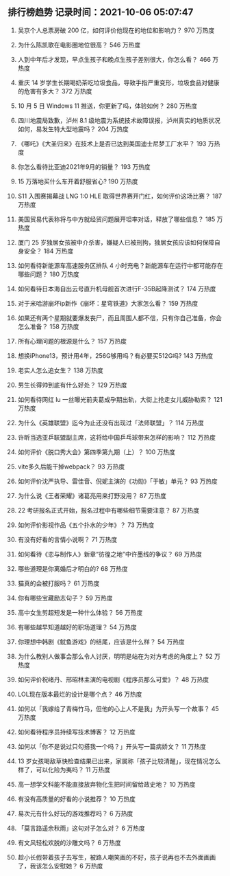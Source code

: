 
## 排行榜趋势 记录时间：2021-10-06 05:07:47
  
  1. 吴京个人总票房破 200 亿，如何评价他现在的地位和影响力？ 970 万热度
    
  2. 为什么陈凯歌在电影圈地位很高？ 546 万热度
    
  3. 人到中年后才发现，早点生孩子和晚点生孩子差别很大，你怎么看？ 466 万热度
    
  4. 重庆 14 岁学生长期喝奶茶吃垃圾食品，导致手指严重变形，垃圾食品对健康的危害有多大？ 372 万热度
    
  5. 10 月 5 日 Windows 11 推送，你更新了吗，体验如何？ 280 万热度
    
  6. 四川地震局致歉，泸州 8.1 级地震为系统技术故障误报，泸州真实的地质状况如何，易发生特大型地震吗？ 204 万热度
    
  7. 《哪吒》《大圣归来》在技术上是否已达到美国迪士尼梦工厂水平？ 193 万热度
    
  8. 你怎么看待比亚迪2021年9月的销量？ 193 万热度
    
  9. 15 万落地买什么车开着舒服省心? 190 万热度
    
  10. S11 入围赛揭幕战 LNG 1:0 HLE 取得世界赛开门红，如何评价这场比赛？ 187 万热度
    
  11. 美国贸易代表称将与中方就经贸问题展开坦率对话，释放了哪些信息？ 185 万热度
    
  12. 厦门 25 岁独居女孩被中介杀害，嫌疑人已被刑拘，独居女孩应该如何保障自身安全？ 184 万热度
    
  13. 如何看待新能源车高速服务区排队 4 小时充电？新能源车在运行中都可能存在哪些问题？ 180 万热度
    
  14. 如何看待日本海自出云号直升机母舰首次进行F-35B起降测试？ 174 万热度
    
  15. 对于米哈游崩坏ip新作《崩坏：星穹铁道》大家怎么看？ 159 万热度
    
  16. 如果还有两个星期就要爆发丧尸，而且周围人都不信，只有你自己准备，你会怎么准备？ 158 万热度
    
  17. 所有心理问题的根源是什么？ 157 万热度
    
  18. 想换iPhone13，预计用4年，256G够用吗？有必要买512G吗? 143 万热度
    
  19. 老实人怎么追女生？ 138 万热度
    
  20. 男生长得帅到底有什么好处？ 129 万热度
    
  21. 如何看待网红 lu 一丝曝光前夫葛成孕期出轨，大街上抢走女儿威胁勒索？ 121 万热度
    
  22. 为什么《英雄联盟》迄今为止还没有出现过「法师联盟」？ 114 万热度
    
  23. 许昕当选亚乒联盟副主席，这将给中国乒乓球带来怎样的影响？ 112 万热度
    
  24. 如何评价《脱口秀大会》第四季第九期（上）？ 100 万热度
    
  25. vite多久后能干掉webpack？ 93 万热度
    
  26. 如何评价沈严执导、雷佳音、倪妮主演的《功勋》「于敏」单元？ 93 万热度
    
  27. 为什么说《王者荣耀》诸葛亮用来打野没用？ 87 万热度
    
  28. 22 考研报名正式开始，报名过程中有哪些细节需要注意？ 87 万热度
    
  29. 如何评价影视作品《五个扑水的少年》？ 73 万热度
    
  30. 有没有好看的言情小说啊？ 71 万热度
    
  31. 如何看待《恋与制作人》新章“彷徨之地”中许墨线的争议？ 69 万热度
    
  32. 哪些道理是你离婚后才明白的? 68 万热度
    
  33. 猫真的会被打服吗？ 61 万热度
    
  34. 你有哪些宝藏励志句子？ 59 万热度
    
  35. 高中女生剪超短发是一种什么体验？ 56 万热度
    
  36. 有哪些越早知道越好的职场道理？ 54 万热度
    
  37. 你理想中韩剧《鱿鱼游戏》的结尾，应该是什么样？ 54 万热度
    
  38. 为什么教别人做事会那么令人讨厌，明明是站在为对方考虑的角度上？ 52 万热度
    
  39. 如何评价祝绪丹、邢昭林主演的电视剧《程序员那么可爱》？ 48 万热度
    
  40. LOL现在版本最烂的设计是哪个点？ 46 万热度
    
  41. 如何以「我嫁给了青梅竹马，但他的心上人不是我」为开头写一个故事？ 45 万热度
    
  42. 如何看待程序员持续写技术博客？ 12 万热度
    
  43. 如何以「你不是说过只勾搭我一个吗？」开头写一篇病娇文？ 11 万热度
    
  44. 13 岁女孩喝敌草快检查结果已出来，家属称「孩子比较清醒」，现在情况怎么样了，可以化险为夷吗？ 11 万热度
    
  45. 高一想学文科能不能直接放弃物化生把时间留给政史地？ 10 万热度
    
  46. 有没有高质量的好看的小说推荐？ 10 万热度
    
  47. 易次元有什么好玩的游戏推荐吗？ 6 万热度
    
  48. 「莫言路遥余秋雨」这句对子怎么对？ 6 万热度
    
  49. 有文风轻松欢脱的沙雕文吗？ 6 万热度
    
  50. 趁小长假带着孩子去写生，被路人嘲笑画的不好，孩子说再也不去外面画画了，我该怎么安慰她？ 6 万热度
    